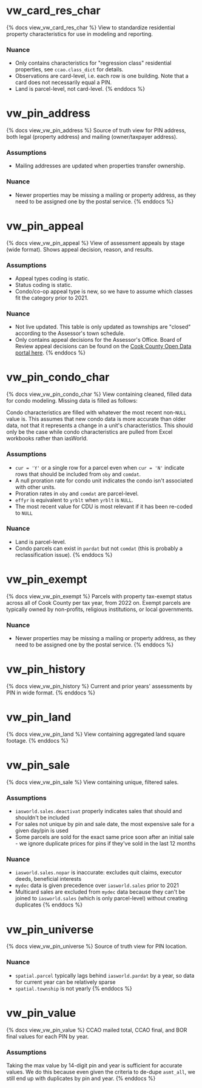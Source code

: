 # vw_card_res_char

{% docs view_vw_card_res_char %}
View to standardize residential property characteristics for use in modeling
and reporting.

### Nuance

- Only contains characteristics for "regression class" residential properties,
  see `ccao.class_dict` for details.
- Observations are card-level, i.e. each row is one building. Note that a
  card does not necessarily equal a PIN.
- Land is parcel-level, not card-level.
{% enddocs %}

# vw_pin_address

{% docs view_vw_pin_address %}
Source of truth view for PIN address, both legal (property address)
and mailing (owner/taxpayer address).

### Assumptions

- Mailing addresses are updated when properties transfer ownership.

### Nuance

- Newer properties may be missing a mailing or property address, as they
  need to be assigned one by the postal service.
{% enddocs %}

# vw_pin_appeal

{% docs view_vw_pin_appeal %}
View of assessment appeals by stage (wide format). Shows appeal decision,
reason, and results.

### Assumptions

- Appeal types coding is static.
- Status coding is static.
- Condo/co-op appeal type is new, so we have to assume which classes fit the
  category prior to 2021.

### Nuance

- Not live updated. This table is only updated as townships are "closed"
  according to the Assessor's town schedule.
- Only contains appeal decisions for the Assessor's Office. Board of Review
  appeal decisions can be found on the
  [Cook County Open Data portal here](https://datacatalog.cookcountyil.gov/Property-Taxation/Board-of-Review-Appeal-Decision-History/7pny-nedm).
{% enddocs %}

# vw_pin_condo_char

{% docs view_vw_pin_condo_char %}
View containing cleaned, filled data for condo modeling. Missing data is
filled as follows:

Condo characteristics are filled with whatever the most recent non-`NULL`
value is. This assumes that new condo data is more accurate than older
data, not that it represents a change in a unit's characteristics. This
should only be the case while condo characteristics are pulled from Excel
workbooks rather than iasWorld.

### Assumptions

- `cur = 'Y'` or a single row for a parcel even when `cur = 'N'` indicate rows
  that should be included from `oby` and `comdat`.
- A null proration rate for condo unit indicates the condo isn't associated
  with other units.
- Proration rates in `oby` and `comdat` are parcel-level.
- `effyr` is equivalent to `yrblt` when `yrblt` is `NULL`.
- The most recent value for CDU is most relevant if it has
  been re-coded to `NULL`

### Nuance

- Land is parcel-level.
- Condo parcels can exist in `pardat` but not `comdat` (this is probably a
  reclassification issue).
{% enddocs %}

# vw_pin_exempt

{% docs view_vw_pin_exempt %}
Parcels with property tax-exempt status across all of Cook County per tax year,
from 2022 on. Exempt parcels are typically owned by non-profits, religious
institutions, or local governments.

### Nuance

- Newer properties may be missing a mailing or property address, as they
  need to be assigned one by the postal service.
{% enddocs %}

# vw_pin_history

{% docs view_vw_pin_history %}
Current and prior years' assessments by PIN in wide format.
{% enddocs %}

# vw_pin_land

{% docs view_vw_pin_land %}
View containing aggregated land square footage.
{% enddocs %}

# vw_pin_sale

{% docs view_vw_pin_sale %}
View containing unique, filtered sales.

### Assumptions
* `iasworld.sales.deactivat` properly indicates sales that should and shouldn't
  be included
* For sales not unique by pin and sale date, the most expensive sale for a
  given day/pin is used
* Some parcels are sold for the exact same price soon after an initial sale -
  we ignore duplicate prices for pins if they've sold in the last 12 months

### Nuance
* `iasworld.sales.nopar` is inaccurate: excludes quit claims, executor deeds,
  beneficial interests
* `mydec` data is given precedence over `iasworld.sales` prior to 2021
* Multicard sales are excluded from `mydec` data because they can't be joined
  to `iasworld.sales` (which is only parcel-level) without creating duplicates
{% enddocs %}

# vw_pin_universe

{% docs view_vw_pin_universe %}
Source of truth view for PIN location.

### Nuance
* `spatial.parcel` typically lags behind `iasworld.pardat` by a year, so data
  for current year can be relatively sparse
* `spatial.township` is not yearly
{% enddocs %}

# vw_pin_value

{% docs view_vw_pin_value %}
CCAO mailed total, CCAO final, and BOR final values for each PIN by year.

### Assumptions
Taking the max value by 14-digit pin and year is sufficient for accurate values.
We do this because even given the criteria to de-dupe `asmt_all`, we still end
up with duplicates by pin and year.
{% enddocs %}
